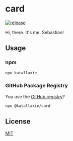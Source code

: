 # card

[![release](https://github.com/katallaxie/card/actions/workflows/release.yml/badge.svg)](https://github.com/katallaxie/card/actions/workflows/release.yml)

Hi, there. It's me, Sebastian!

## Usage

### npm

```bash
npx katallaxie
```

### GitHub Package Registry

You use the [GitHub registry](https://github.com/features/packages)?

```bash
npx @katallaxie/card
```

## License

[MIT](/LICENSE)
